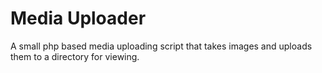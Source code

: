 # Media Uploader

A small php based media uploading script that takes images and uploads them to a directory for viewing.
